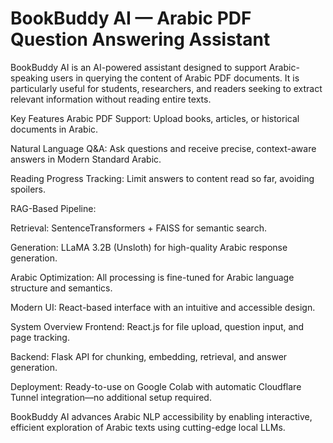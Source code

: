 # BookBuddy AI — Arabic PDF Question Answering Assistant
BookBuddy AI is an AI-powered assistant designed to support Arabic-speaking users in querying the content of Arabic PDF documents. It is particularly useful for students, researchers, and readers seeking to extract relevant information without reading entire texts.

Key Features
Arabic PDF Support: Upload books, articles, or historical documents in Arabic.

Natural Language Q&A: Ask questions and receive precise, context-aware answers in Modern Standard Arabic.

Reading Progress Tracking: Limit answers to content read so far, avoiding spoilers.

RAG-Based Pipeline:

Retrieval: SentenceTransformers + FAISS for semantic search.

Generation: LLaMA 3.2B (Unsloth) for high-quality Arabic response generation.

Arabic Optimization: All processing is fine-tuned for Arabic language structure and semantics.

Modern UI: React-based interface with an intuitive and accessible design.

System Overview
Frontend: React.js for file upload, question input, and page tracking.

Backend: Flask API for chunking, embedding, retrieval, and answer generation.

Deployment: Ready-to-use on Google Colab with automatic Cloudflare Tunnel integration—no additional setup required.

BookBuddy AI advances Arabic NLP accessibility by enabling interactive, efficient exploration of Arabic texts using cutting-edge local LLMs.

